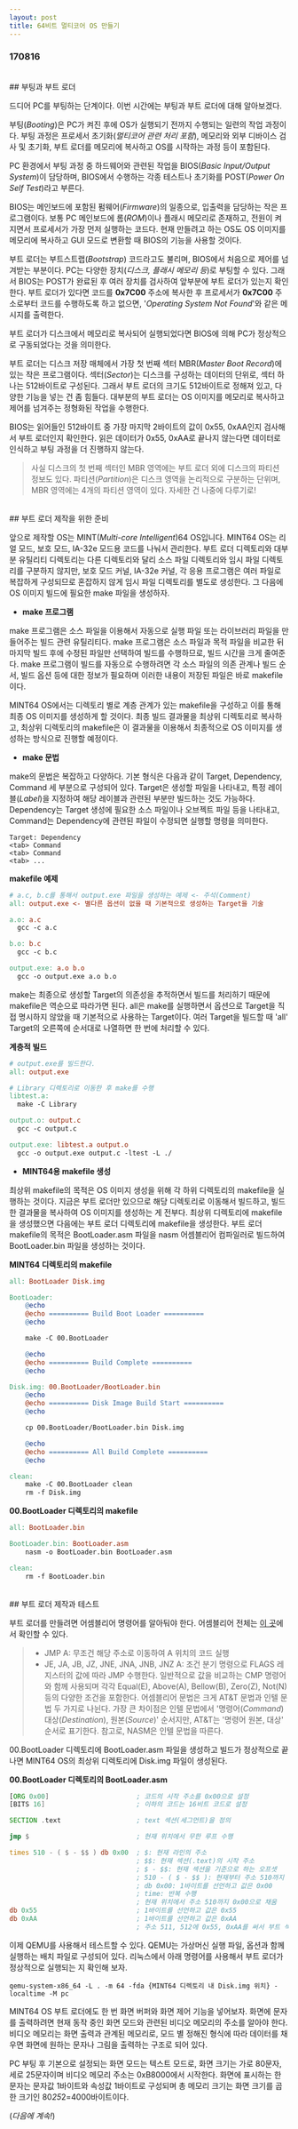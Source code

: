 ```yaml
---
layout: post
title: 64비트 멀티코어 OS 만들기
---
```


### 170816

<br>
## 부팅과 부트 로더
<br>

드디어 PC를 부팅하는 단계이다. 이번 시간에는 부팅과 부트 로더에 대해 알아보겠다.

부팅(*Booting*)은 PC가 켜진 후에 OS가 실행되기 전까지 수행되는 일련의 작업 과정이다. 부팅 과정은 프로세서 초기화(*멀티코어 관련 처리 포함*), 메모리와 외부 디바이스 검사 및 초기화, 부트 로더를 메모리에 복사하고 OS를 시작하는 과정 등이 포함된다.

PC 환경에서 부팅 과정 중 하드웨어와 관련된 작업을 BIOS(*Basic Input/Output System*)이 담당하며, BIOS에서 수행하는 각종 테스트나 초기화를 POST(*Power On Self Test*)라고 부른다.

BIOS는 메인보드에 포함된 펌웨어(*Firmware*)의 일종으로, 입출력을 담당하는 작은 프로그램이다. 보통 PC 메인보드에 롬(*ROM*)이나 플래시 메모리로 존재하고, 전원이 켜지면서 프로세서가 가장 먼저 실행하는 코드다. 현재 만들려고 하는 OS도 OS 이미지를 메모리에 복사하고 GUI 모드로 변환할 때 BIOS의 기능을 사용할 것이다.

부트 로더는 부트스트랩(*Bootstrap*) 코드라고도 불리며, BIOS에서 처음으로 제어를 넘겨받는 부분이다. PC는 다양한 장치(*디스크, 플래시 메모리 등*)로 부팅할 수 있다. 그래서 BIOS는 POST가 완료된 후 여러 장치를 검사하여 앞부분에 부트 로더가 있는지 확인한다. 부트 로더가 있다면 코드를 **0x7C00** 주소에 복사한 후 프로세서가 **0x7C00** 주소로부터 코드를 수행하도록 하고 없으면, '*Operating System Not Found*'와 같은 메시지를 출력한다.

부트 로더가 디스크에서 메모리로 복사되어 실행되었다면 BIOS에 의해 PC가 정상적으로 구동되었다는 것을 의미한다.

부트 로더는 디스크 저장 매체에서 가장 첫 번째 섹터 MBR(*Master Boot Record*)에 있는 작은 프로그램이다. 섹터(*Sector*)는 디스크를 구성하는 데이터의 단위로, 섹터 하나는 512바이트로 구성된다. 그래서 부트 로더의 크기도 512바이트로 정해져 있고, 다양한 기능을 넣는 건 좀 힘들다. 대부분의 부트 로더는 OS 이미지를 메모리로 복사하고 제어를 넘겨주는 정형화된 작업을 수행한다.

BIOS는 읽어들인 512바이트 중 가장 마지막 2바이트의 값이 0x55, 0xAA인지 검사해서 부트 로더인지 확인한다. 읽은 데이터가 0x55, 0xAA로 끝나지 않는다면 데이터로 인식하고 부팅 과정을 더 진행하지 않는다.
> 사실 디스크의 첫 번째 섹터인 MBR 영역에는 부트 로더 외에 디스크의 파티션 정보도 있다. 파티션(*Partition*)은 디스크 영역을 논리적으로 구분하는 단위며, MBR 영역에는 4개의 파티션 영역이 있다. 자세한 건 나중에 다루기로!

<br>
## 부트 로더 제작을 위한 준비
<br>

앞으로 제작할 OS는 MINT(*Multi-core Intelligent*)64 OS입니다. MINT64 OS는 리얼 모드, 보호 모드, IA-32e 모드용 코드를 나눠서 관리한다. 부트 로더 디렉토리와 대부분 유틸리티 디렉토리는 다른 디렉토리와 달리 소스 파일 디렉토리와 임시 파일 디렉토리를 구분하지 않지만, 보호 모드 커널, IA-32e 커널, 각 응용 프로그램은 여러 파일로 복잡하게 구성되므로 혼잡하지 않게 임시 파일 디렉토리를 별도로 생성한다. 그 다음에 OS 이미지 빌드에 필요한 make 파일을 생성하자.

- **make 프로그램**

make 프로그램은 소스 파일을 이용해서 자동으로 실행 파일 또는 라이브러리 파일을 만들어주는 빌드 관련 유틸리티다. make 프로그램은 소스 파일과 목적 파일을 비교한 뒤 마지막 빌드 후에 수정된 파일만 선택하여 빌드를 수행하므로, 빌드 시간을 크게 줄여준다. make 프로그램이 빌드를 자동으로 수행하려면 각 소스 파일의 의존 관계나 빌드 순서, 빌드 옵션 등에 대한 정보가 필요하며 이러한 내용이 저장된 파일은 바로 makefile이다.

MINT64 OS에서는 디렉토리 별로 계층 관계가 있는 makefile을 구성하고 이를 통해 최종 OS 이미지를 생성하게 할 것이다. 최종 빌드 결과물을 최상위 디렉토리로 복사하고, 최상위 디렉토리의 makefile은 이 결과물을 이용해서 최종적으로 OS 이미지를 생성하는 방식으로 진행할 예정이다.

- **make 문법**

make의 문법은 복잡하고 다양하다. 기본 형식은 다음과 같이 Target, Dependency, Command 세 부분으로 구성되어 있다. Target은 생성할 파일을 나타내고, 특정 레이블(*Label*)을 지정하여 해당 레이블과 관련된 부분만 빌드하는 것도 가능하다. Dependency는 Target 생성에 필요한 소스 파일이나 오브젝트 파일 등을 나타내고, Command는 Dependency에 관련된 파일이 수정되면 실행할 명령을 의미한다.

```make
Target: Dependency
<tab> Command
<tab> Command
<tab> ...
```

**makefile 예제**

```makefile
# a.c, b.c를 통해서 output.exe 파일을 생성하는 예제 <- 주석(Comment)
all: output.exe <- 별다른 옵션이 없을 때 기본적으로 생성하는 Target을 기술

a.o: a.c
  gcc -c a.c

b.o: b.c
  gcc -c b.c

output.exe: a.o b.o
  gcc -o output.exe a.o b.o

```

make는 최종으로 생성할 Target의 의존성을 추적하면서 빌드를 처리하기 때문에 makefile은 역순으로 따라가면 된다. all은 make를 실행하면서 옵션으로 Target을 직접 명시하지 않았을 때 기본적으로 사용하는 Target이다. 여러 Target을 빌드할 때 'all' Target의 오른쪽에 순서대로 나열하면 한 번에 처리할 수 있다.

**계층적 빌드**

```makefile
# output.exe를 빌드한다.
all: output.exe

# Library 디렉토리로 이동한 후 make를 수행
libtest.a:
  make -C Library

output.o: output.c
  gcc -c output.c

output.exe: libtest.a output.o
  gcc -o output.exe output.c -ltest -L ./
```

- **MINT64용 makefile 생성**

최상위 makefile의 목적은 OS 이미지 생성을 위해 각 하위 디렉토리의 makefile을 실행하는 것이다. 지금은 부트 로더만 있으므로 해당 디렉토리로 이동해서 빌드하고, 빌드한 결과물을 복사하여 OS 이미지를 생성하는 게 전부다. 최상위 디렉토리에 makefile을 생성했으면 다음에는 부트 로더 디렉토리에 makefile을 생성한다. 부트 로더 makefile의 목적은 BootLoader.asm 파일을 nasm 어셈블리어 컴파일러로 빌드하여 BootLoader.bin 파일을 생성하는 것이다.

**MINT64 디렉토리의 makefile**

```makefile
all: BootLoader Disk.img

BootLoader:
	@echo
	@echo ========== Build Boot Loader ==========
	@echo

	make -C 00.BootLoader

	@echo
	@echo ========== Build Complete ==========
	@echo

Disk.img: 00.BootLoader/BootLoader.bin
	@echo
	@echo ========== Disk Image Build Start ==========
	@echo

	cp 00.BootLoader/BootLoader.bin Disk.img

	@echo
	@echo ========== All Build Complete ==========
	@echo

clean:
	make -C 00.BootLoader clean
	rm -f Disk.img
```

**00.BootLoader 디렉토리의 makefile**

```makefile
all: BootLoader.bin

BootLoader.bin: BootLoader.asm
	nasm -o BootLoader.bin BootLoader.asm

clean:
	rm -f BootLoader.bin
```

<br>
## 부트 로더 제작과 테스트
<br>

부트 로더를 만들려면 어셈블리어 명령어를 알아둬야 한다. 어셈블리어 전체는 [이 곳](http://index-of.co.uk/Assembly/vangelis.pdf)에서 확인할 수 있다.
> - JMP A: 무조건 해당 주소로 이동하여 A 위치의 코드 실행
> - JE, JA, JB, JZ, JNE, JNA, JNB, JNZ A: 조건 분기 명령으로 FLAGS 레지스터의 값에 따라 JMP 수행한다. 일반적으로 값을 비교하는 CMP 명령어와 함께 사용되며 각각 Equal(E), Above(A), Bellow(B), Zero(Z), Not(N) 등의 다양한 조건을 포함한다.
> 어셈블리어 문법은 크게 AT&T 문법과 인텔 문법 두 가지로 나뉜다. 가장 큰 차이점은 인텔 문법에서 '명령어(*Command*) 대상(*Destination*), 원본(*Source*)' 순서지만, AT&T는 '명령어 원본, 대상' 순서로 표기한다. 참고로, NASM은 인텔 문법을 따른다.

00.BootLoader 디렉토리에 BootLoader.asm 파일을 생성하고 빌드가 정상적으로 끝나면 MINT64 OS의 최상위 디렉토리에 Disk.img 파일이 생성된다.

**00.BootLoader 디렉토리의 BootLoader.asm**

```asm
[ORG 0x00]						; 코드의 시작 주소를 0x00으로 설정
[BITS 16]						; 이하의 코드는 16비트 코드로 설정

SECTION .text					; text 섹션(세그먼트)을 정의

jmp $							; 현재 위치에서 무한 루프 수행

times 510 - ( $ - $$ ) db 0x00	; $: 현재 라인의 주소
								; $$: 현재 섹션(.text)의 시작 주소
								; $ - $$: 현재 섹션을 기준으로 하는 오프셋
								; 510 - ( $ - $$ ): 현재부터 주소 510까지
								; db 0x00: 1바이트를 선언하고 값은 0x00
								; time: 반복 수행
								; 현재 위치에서 주소 510까지 0x00으로 채움
db 0x55							; 1바이트를 선언하고 값은 0x55
db 0xAA							; 1바이트를 선언하고 값은 0xAA
								; 주소 511, 512에 0x55, 0xAA를 써서 부트 섹터로 표기함
```

이제 QEMU를 사용해서 테스트할 수 있다. QEMU는 가상머신 실행 파일, 옵션과 함께 실행하는 배치 파일로 구성되어 있다. 리눅스에서 아래 명령어를 사용해서 부트 로더가 정상적으로 실행되는 지 확인해 보자.

`qemu-system-x86_64 -L . -m 64 -fda {MINT64 디렉토리 내 Disk.img 위치} -localtime -M pc`

MINT64 OS 부트 로더에도 한 번 화면 버퍼와 화면 제어 기능을 넣어보자. 화면에 문자를 출력하려면 현재 동작 중인 화면 모드와 관련된 비디오 메모리의 주소를 알아야 한다. 비디오 메모리는 화면 출력과 관계된 메모리로, 모드 별 정해진 형식에 따라 데이터를 채우면 화면에 원하는 문자나 그림을 출력하는 구조로 되어 있다.

PC 부팅 후 기본으로 설정되는 화면 모드는 텍스트 모드로, 화면 크기는 가로 80문자, 세로 25문자이며 비디오 메모리 주소는 0xB8000에서 시작한다. 화면에 표시하는 한 문자는 문자값 1바이트와 속성값 1바이트로 구성되며 총 메모리 크기는 화면 크기를 곱한 크기인 80*25*2=4000바이트이다.

(*다음에 계속!*)
